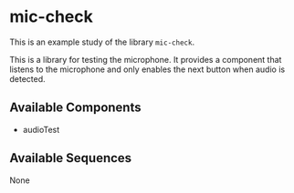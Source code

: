
# mic-check



This is an example study of the library `mic-check`.

This is a library for testing the microphone. It provides a component that listens to the microphone and only enables the next button when audio is detected.









## Available Components

- audioTest

## Available Sequences

None


